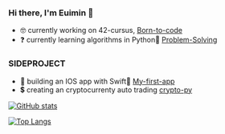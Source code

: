 ### Hi there, I'm Euimin 🍑

- 🤓  currently working on 42-cursus, [Born-to-code](https://github.com/euiminnn/Born-to-code)
- ❓  currently learning algorithms in Python🐍 [Problem-Solving](https://github.com/euiminnn/Programmers)

### SIDEPROJECT

- 🍎  building an IOS app with Swift📱 [My-first-app](https://github.com/euiminnn/My-first-app)
- 💲  creating an cryptocurrenty auto trading [crypto-py](https://github.com/euiminnn/crypto-py)

[![GitHub stats](https://github-readme-stats.vercel.app/api?username=euiminnn)](https://github.com/anuraghazra/github-readme-stats)

[![Top Langs](https://github-readme-stats.vercel.app/api/top-langs/?username=euiminnn&layout=compact)](https://github.com/anuraghazra/github-readme-stats)
